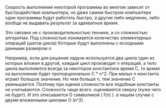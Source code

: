 Скорость выполнения некоторой программы во многом зависит от быстродействия компьютера, но даже самом быстром компьютере одни программы будут работать быстро, а другие либо медленно, либо вообще не выдавать результат за адекватное время. 

Это связано не с производительностью техники, а со сложностью алгоритма. Под сложностью понимается количество элементарных операций (шагов цикла) Которые будут выполнены с исходными данными размером n. 

Например, если для решения задачи используется два цикла один из которых вложен в другой, каждый цикл производит n итераций, а тело цикла выполняется всегда за некоторое константное время C, то время на выполнение будет пропорционально С * n^2. При малых n константа играет большое значение. Но чем больше n, тем значение C уменьшается. Поэтому при оценке сложности все подобные константы не учитываются. Сложность чаще всего. оценивается сверху (хуже чего не будет). И это описывается O символикой ( f(n) ). в нашем случае с двумя вложенными циклами O (n^2)